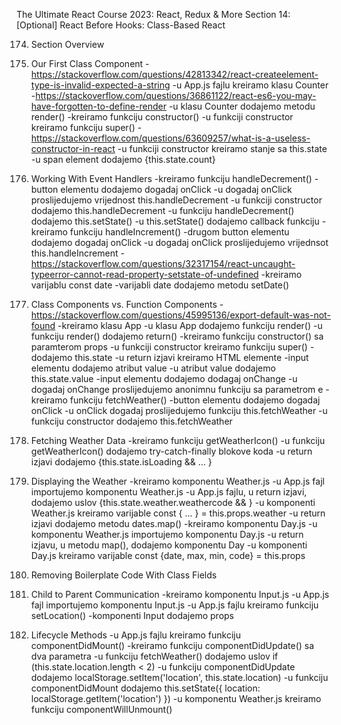 The Ultimate React Course 2023: React, Redux & More
Section 14: [Optional] React Before Hooks: Class-Based React


174. Section Overview

175. Our First Class Component
-https://stackoverflow.com/questions/42813342/react-createelement-type-is-invalid-expected-a-string
-u App.js fajlu kreiramo klasu Counter
-https://stackoverflow.com/questions/36861122/react-es6-you-may-have-forgotten-to-define-render
-u klasu Counter dodajemo metodu render()
-kreiramo funkciju constructor()
-u funkciji constructor kreiramo funkciju super()
-https://stackoverflow.com/questions/63609257/what-is-a-useless-constructor-in-react
-u funkciji constructor kreiramo stanje sa this.state
-u span element dodajemo {this.state.count}

176. Working With Event Handlers
-kreiramo funkciju handleDecrement()
-button elementu dodajemo dogadaj onClick 
-u dogadaj onClick proslijedujemo vrijednost this.handleDecrement
-u funkciji constructor dodajemo this.handleDecrement
-u funkciju handleDecrement() dodajemo this.setState()
-u this.setState() dodajemo callback funkciju 
-kreiramo funkciju handleIncrement()
-drugom button elementu dodajemo dogadaj onClick
-u dogadaj onClick proslijedujemo vrijednsot this.handleIncrement
-https://stackoverflow.com/questions/32317154/react-uncaught-typeerror-cannot-read-property-setstate-of-undefined
-kreiramo varijablu const date 
-varijabli date dodajemo metodu setDate()

177. Class Components vs. Function Components
-https://stackoverflow.com/questions/45995136/export-default-was-not-found
-kreiramo klasu App
-u klasu App dodajemo funkciju render()
-u funkciju render() dodajemo return()
-kreiramo funkciju constructor() sa paramterom props
-u funkciji constructor kreiramo funkciju super()
-dodajemo this.state
-u return izjavi kreiramo HTML elemente
-input elementu dodajemo atribut value
-u atribut value dodajemo this.state.value
-input elementu dodajemo dodagaj onChange
-u dogadaj onChange proslijedujemo anonimnu funkciju sa parametrom e
-kreiramo funkciju fetchWeather()
-button elementu dodajemo dogadaj onClick
-u onClick dogadaj proslijedujemo funkciju this.fetchWeather
-u funkciju constructor dodajemo this.fetchWeather

179. Fetching Weather Data
-kreiramo funkciju getWeatherIcon()
-u funkciju getWeatherIcon() dodajemo try-catch-finally blokove koda
-u return izjavi dodajemo {this.state.isLoading && ... }

180. Displaying the Weather
-kreiramo komponentu Weather.js
-u App.js fajl importujemo komponentu Weather.js
-u App.js fajlu, u return izjavi, dodajemo uslov {this.state.weather.weathercode && <Weather/>}
-u komponenti Weather.js kreiramo varijable const { ... } = this.props.weather
-u return izjavi dodajemo metodu dates.map()
-kreiramo komponentu Day.js
-u komponentu Weather.js importujemo komponentu Day.js
-u return izjavu, u metodu map(), dodajemo komponentu Day
-u komponenti Day.js kreiramo varijable const {date, max, min, code} = this.props

181. Removing Boilerplate Code With Class Fields

182. Child to Parent Communication
-kreiramo komponentu Input.js
-u App.js fajl importujemo komponentu Input.js
-u App.js fajlu kreiramo funkciju setLocation()
-komponenti Input dodajemo props

183. Lifecycle Methods
-u App.js fajlu kreiramo funkciju componentDidMount()
-kreiramo funkciju componentDidUpdate() sa dva parametra
-u funkciju fetchWeather() dodajemo uslov if (this.state.location.length < 2)
-u funkciju componentDidUpdate dodajemo localStorage.setItem('location', this.state.location)
-u funkciju componentDidMount dodajemo this.setState({ location: localStorage.getItem('location') })
-u komponentu Weather.js kreiramo funkciju componentWillUnmount() 
